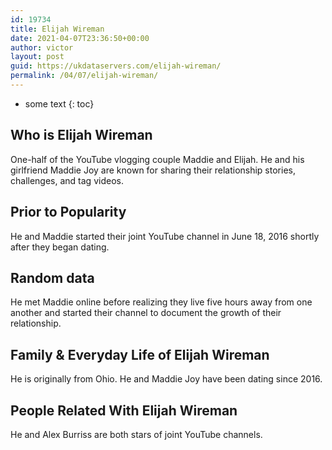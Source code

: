 ```yaml
---
id: 19734
title: Elijah Wireman
date: 2021-04-07T23:36:50+00:00
author: victor
layout: post
guid: https://ukdataservers.com/elijah-wireman/
permalink: /04/07/elijah-wireman/
---
```


* some text
{: toc}


## Who is Elijah Wireman



One-half of the YouTube vlogging couple Maddie and Elijah. He and his girlfriend Maddie Joy are known for sharing their relationship stories, challenges, and tag videos.

                
                
                
## Prior to Popularity



He and Maddie started their joint YouTube channel in June 18, 2016 shortly after they began dating.

                
                
                
## Random data



He met Maddie online before realizing they live five hours away from one another and started their channel to document the growth of their relationship.

                
                
                
## Family & Everyday Life of Elijah Wireman



He is originally from Ohio. He and Maddie Joy have been dating since 2016.

                
                
                
## People Related With Elijah Wireman



He and Alex Burriss are both stars of joint YouTube channels.

                
              
            
          
          
          